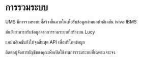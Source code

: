 # การรวมระบบ

UMS มีการรวมระบบที่สร้างขึ้นภายในเพื่อรับข้อมูลผ่านแอปพลิเคชัน iviva IBMS

มันยังสามารถรับข้อมูลจากการรวมระบบที่สร้างบน Lucy

แอปพลิเคชันยังให้จุดสิ้นสุด API เพื่อบริโภคข้อมูล

ติดต่อผู้จัดการบัญชีของคุณเพื่อเปิดใช้งานการรวมระบบที่เฉพาะเจาะจง